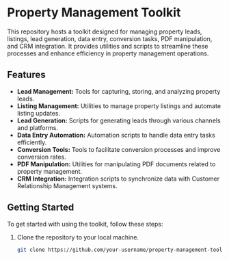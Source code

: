 # Property Management Toolkit

This repository hosts a toolkit designed for managing property leads, listings, lead generation, data entry, conversion tasks, PDF manipulation, and CRM integration. It provides utilities and scripts to streamline these processes and enhance efficiency in property management operations.

## Features

- **Lead Management:** Tools for capturing, storing, and analyzing property leads.
- **Listing Management:** Utilities to manage property listings and automate listing updates.
- **Lead Generation:** Scripts for generating leads through various channels and platforms.
- **Data Entry Automation:** Automation scripts to handle data entry tasks efficiently.
- **Conversion Tools:** Tools to facilitate conversion processes and improve conversion rates.
- **PDF Manipulation:** Utilities for manipulating PDF documents related to property management.
- **CRM Integration:** Integration scripts to synchronize data with Customer Relationship Management systems.

## Getting Started

To get started with using the toolkit, follow these steps:

1. Clone the repository to your local machine.
   ```bash
   git clone https://github.com/your-username/property-management-toolkit.git
